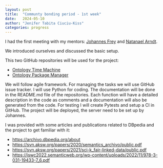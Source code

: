 ```yaml
---
layout: post
title:  "Communty bonding period - 1st week"
date:   2024-05-10
author: "Jenifer Tabita Ciuciu-Kiss"	
categories: progress
---
```


I had the first meeting with my mentors: [Johannes Frey](https://aksw.org/JohannesFrey) and [Natanael Arndt](https://aksw.org/NatanaelArndt).

We introduced ourselves and discussed the basic setup.

This two GitHub repositories will be used for the project:
- [Ontology Time Machine](https://github.com/dbpedia/ontology-time-machine)
- [Ontology Package Manager](https://github.com/dbpedia/ontology-package-manager)

We will follow agile framework. For managing the tasks we will use GitHub issue tracker. I will use Python for coding. The documentation will be done in the README.md file of the repositories. Each function will have a detailed description in the code as comments and a documentation will also be generated from the code. For testing I will create Pytests and setup a CI in GitHub. The project will be deployed, the server need to be set up by Johannes.

I was provided with some articles and publications related to DBpedia and the project to get familiar with it:
- https://archivo.dbpedia.org/about
- https://svn.aksw.org/papers/2020/semantics_archivo/public.pdf
- https://svn.aksw.org/papers/2021/sci-k_fair-linked-data/public.pdf
- https://iswc2022.semanticweb.org/wp-content/uploads/2022/11/978-3-031-19433-7_6.pdf


